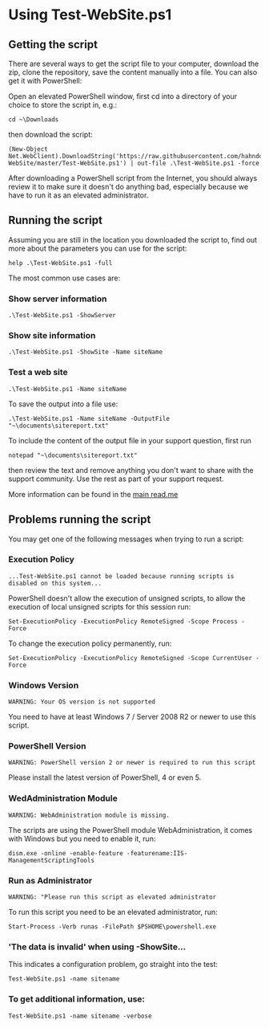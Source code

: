 # Using Test-WebSite.ps1

## Getting the script

There are several ways to get the script file to your computer, download the zip, clone the repository, save the content manually into a file. 
You can also get it with PowerShell:

Open an elevated PowerShell window, first cd into a directory of your choice to store the script in, e.g.:

	cd ~\Downloads

then download the script:

	(New-Object Net.WebClient).DownloadString('https://raw.githubusercontent.com/hahndorf/Test-WebSite/master/Test-WebSite.ps1') | out-file .\Test-WebSite.ps1 -force 

After downloading a PowerShell script from the Internet, you should always review it to make sure it doesn't do anything bad, especially because we have to run it as an elevated administrator. 

## Running the script

Assuming you are still in the location you downloaded the script to, find out more about the parameters you can use for the script:

    help .\Test-WebSite.ps1 -full

The most common use cases are:

### Show server information

    .\Test-WebSite.ps1 -ShowServer

### Show site information
	.\Test-WebSite.ps1 -ShowSite -Name siteName

### Test a web site
	.\Test-WebSite.ps1 -Name siteName

To save the output into a file use:

    .\Test-WebSite.ps1 -Name siteName -OutputFile "~\documents\sitereport.txt"

To include the content of the output file in your support question, first run

    notepad "~\documents\sitereport.txt"

then review the text and remove anything you don't want to share with the support community. Use the rest as part of your support request.

More information can be found in the [main read.me](https://github.com/hahndorf/Test-WebSite)

## Problems running the script

You may get one of the following messages when trying to run a script:

### Execution Policy

    ...Test-WebSite.ps1 cannot be loaded because running scripts is disabled on this system...

PowerShell doesn't allow the execution of unsigned scripts, to
allow the execution of local unsigned scripts for this session run:

    Set-ExecutionPolicy -ExecutionPolicy RemoteSigned -Scope Process -Force

To change the execution policy permanently, run:

	Set-ExecutionPolicy -ExecutionPolicy RemoteSigned -Scope CurrentUser -Force

### Windows Version

    WARNING: Your OS version is not supported

You need to have at least Windows 7 / Server 2008 R2 or newer to use this script.

### PowerShell Version

    WARNING: PowerShell version 2 or newer is required to run this script

Please install the latest version of PowerShell, 4 or even 5.

### WedAdministration Module

    WARNING: WebAdministration module is missing.

The scripts are using the PowerShell module WebAdministration, it comes with Windows but you need to enable it, run:

    dism.exe -online -enable-feature -featurename:IIS-ManagementScriptingTools

### Run as Administrator

    WARNING: "Please run this script as elevated administrator

To run this script you need to be an elevated administrator, run:

    Start-Process -Verb runas -FilePath $PSHOME\powershell.exe

### 'The data is invalid' when using -ShowSite...

This indicates a configuration problem, go straight into the test:

    Test-WebSite.ps1 -name sitename

### To get additional information, use:

    Test-WebSite.ps1 -name sitename -verbose